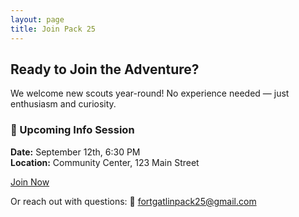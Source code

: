 ```yaml
---
layout: page
title: Join Pack 25
---
```


## Ready to Join the Adventure?

We welcome new scouts year-round! No experience needed — just enthusiasm and curiosity.

### 📅 Upcoming Info Session
**Date:** September 12th, 6:30 PM  
**Location:** Community Center, 123 Main Street

[Join Now](mailto:fortgatlinpack25@gmail.com)

Or reach out with questions:
📧 fortgatlinpack25@gmail.com
